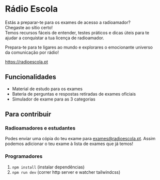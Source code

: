 # Rádio Escola


Estás a preparar-te para os exames de acesso a radioamador?  
Chegaste ao sítio certo!  
Temos recursos fáceis de entender, testes práticos e dicas úteis para te ajudar a conquistar a tua licença de radioamador.

Prepara-te para te ligares ao mundo e explorares o emocionante universo da comunicação por rádio!


https://radioescola.pt
## Funcionalidades

- Material de estudo para os exames
- Bateria de perguntas e respostas retiradas de exames oficiais
- Simulador de exame para as 3 categorias


## Para contribuir


### Radioamadores e estudantes

Podes enviar uma cópia do teu exame para exames@radioescola.pt. Assim podemos adicionar o teu exame à lista de exames que já temos!

### Programadores

1. `npm install` (instalar dependências)
2. `npm run dev` (correr http server e watcher tailwindcss)



